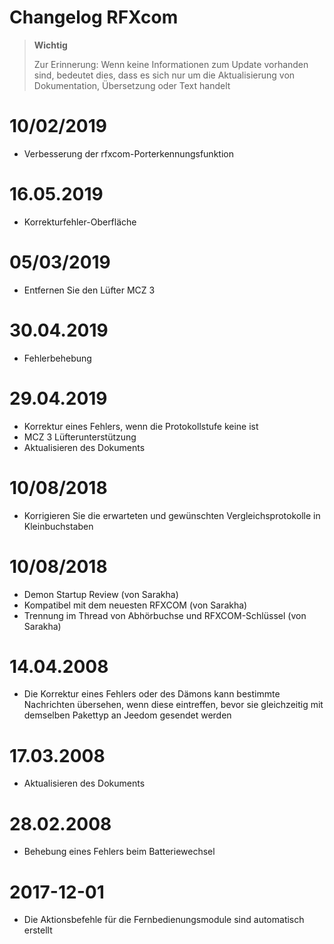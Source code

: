 # Changelog RFXcom

>**Wichtig**
>
>Zur Erinnerung: Wenn keine Informationen zum Update vorhanden sind, bedeutet dies, dass es sich nur um die Aktualisierung von Dokumentation, Übersetzung oder Text handelt

# 10/02/2019

- Verbesserung der rfxcom-Porterkennungsfunktion

# 16.05.2019

- Korrekturfehler-Oberfläche

# 05/03/2019

- Entfernen Sie den Lüfter MCZ 3

# 30.04.2019

- Fehlerbehebung

# 29.04.2019

- Korrektur eines Fehlers, wenn die Protokollstufe keine ist
- MCZ 3 Lüfterunterstützung
- Aktualisieren des Dokuments

# 10/08/2018

- Korrigieren Sie die erwarteten und gewünschten Vergleichsprotokolle in Kleinbuchstaben

# 10/08/2018

- Demon Startup Review (von Sarakha)
- Kompatibel mit dem neuesten RFXCOM (von Sarakha)
- Trennung im Thread von Abhörbuchse und RFXCOM-Schlüssel (von Sarakha)

# 14.04.2008

- Die Korrektur eines Fehlers oder des Dämons kann bestimmte Nachrichten übersehen, wenn diese eintreffen, bevor sie gleichzeitig mit demselben Pakettyp an Jeedom gesendet werden

# 17.03.2008

- Aktualisieren des Dokuments

# 28.02.2008

- Behebung eines Fehlers beim Batteriewechsel

# 2017-12-01

-   Die Aktionsbefehle für die Fernbedienungsmodule sind
    automatisch erstellt
